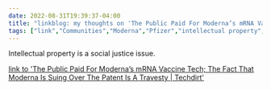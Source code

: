 ---date: 2022-08-31T19:39:37-04:00title: "linkblog: my thoughts on 'The Public Paid For Moderna’s mRNA Vaccine Tech; The Fact That Moderna Is Suing Over The Patent Is A Travesty | Techdirt'"tags: ["link","Communities","Moderna","Pfizer","intellectual property","COVID-19","patents","Mike Masnick","Techdirt"]---Intellectual property is a social justice issue. [link to 'The Public Paid For Moderna’s mRNA Vaccine Tech; The Fact That Moderna Is Suing Over The Patent Is A Travesty | Techdirt'](https://www.techdirt.com/2022/08/31/the-public-paid-for-modernas-mrna-vaccine-tech-the-fact-that-moderna-is-suing-over-the-patent-is-a-travesty/)